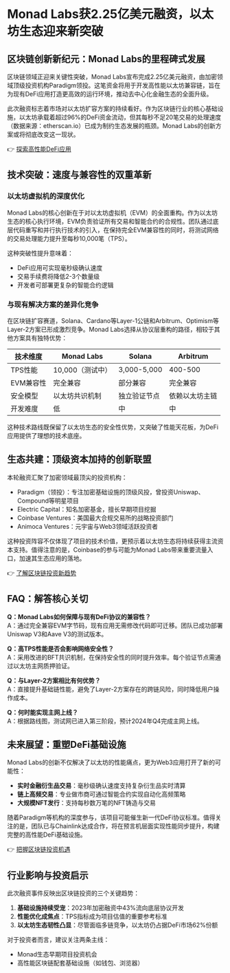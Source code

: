 # Monad Labs获2.25亿美元融资，以太坊生态迎来新突破

## 区块链创新新纪元：Monad Labs的里程碑式发展

区块链领域正迎来关键性突破，Monad Labs宣布完成2.25亿美元融资，由加密领域顶级投资机构Paradigm领投。这笔资金将用于开发高性能以太坊兼容链，旨在为现有DeFi应用打造更高效的运行环境，推动去中心化金融生态的全面升级。

此次融资标志着市场对以太坊扩容方案的持续看好。作为区块链行业的核心基础设施，以太坊承载着超过96%的DeFi资金流动，但其每秒不足20笔交易的处理速度（数据来源：etherscan.io）已成为制约生态发展的瓶颈。Monad Labs的创新方案或将彻底改变这一现状。

👉 [探索高性能DeFi应用](https://bit.ly/okx_welcome)

## 技术突破：速度与兼容性的双重革新

### 以太坊虚拟机的深度优化

Monad Labs的核心创新在于对以太坊虚拟机（EVM）的全面重构。作为以太坊生态的核心执行环境，EVM负责验证所有交易和智能合约的合规性。团队通过底层代码重写和并行执行技术的引入，在保持完全EVM兼容性的同时，将测试网络的交易处理能力提升至每秒10,000笔（TPS）。

这种突破性提升意味着：
- DeFi应用可实现毫秒级确认速度
- 交易手续费将降低2-3个数量级
- 开发者可部署更复杂的智能合约逻辑

### 与现有解决方案的差异化竞争

在区块链扩容赛道，Solana、Cardano等Layer-1公链和Arbitrum、Optimism等Layer-2方案已形成激烈竞争。Monad Labs选择从协议层重构的路径，相较于其他方案具有独特优势：

| 技术维度       | Monad Labs        | Solana          | Arbitrum        |
|----------------|-------------------|-----------------|-----------------|
| TPS性能        | 10,000（测试中）  | 3,000-5,000     | 400-500         |
| EVM兼容性      | 完全兼容          | 部分兼容        | 完全兼容        |
| 安全模型       | 以太坊共识机制    | 独立验证节点    | 依赖以太坊主链  |
| 开发难度       | 低                | 中              | 中              |

这种技术路线既保留了以太坊生态的安全性优势，又突破了性能天花板，为DeFi应用提供了理想的技术底座。

## 生态共建：顶级资本加持的创新联盟

本轮融资汇聚了加密领域最顶尖的投资机构：
- Paradigm（领投）：专注加密基础设施的顶级风投，曾投资Uniswap、Compound等明星项目
- Electric Capital：知名加密基金，擅长早期项目挖掘
- Coinbase Ventures：美国最大合规交易所的战略投资部门
- Animoca Ventures：元宇宙与Web3领域活跃投资者

这种投资阵容不仅体现了项目的技术价值，更预示着以太坊生态将持续获得主流资本支持。值得注意的是，Coinbase的参与可能为Monad Labs带来重要流量入口，加速其生态应用的落地。

👉 [了解区块链投资新趋势](https://bit.ly/okx_welcome)

## FAQ：解答核心关切

**Q：Monad Labs如何保障与现有DeFi协议的兼容性？**  
A：通过完全兼容EVM字节码，现有应用无需修改代码即可迁移。团队已成功部署Uniswap V3和Aave V3的测试版本。

**Q：高TPS性能是否会影响网络安全性？**  
A：采用改进的BFT共识机制，在保持安全性的同时提升效率。每个验证节点需通过以太坊主网质押验证。

**Q：与Layer-2方案相比有何优势？**  
A：直接提升基础链性能，避免了Layer-2方案存在的跨链风险，同时降低用户操作成本。

**Q：何时能实现主网上线？**  
A：根据路线图，测试网已进入第三阶段，预计2024年Q4完成主网上线。

## 未来展望：重塑DeFi基础设施

Monad Labs的创新不仅解决了以太坊的性能痛点，更为Web3应用打开了新的可能性：
- **实时金融衍生品交易**：毫秒级确认速度支持复杂衍生品实时清算
- **链上高频交易**：专业做市商可通过智能合约实现自动化高频策略
- **大规模NFT发行**：支持每秒数万笔的NFT铸造与交易

随着Paradigm等机构的深度参与，该项目可能催生新一代DeFi协议标准。值得关注的是，团队已与Chainlink达成合作，将在预言机层面实现性能同步提升，构建完整的高性能DeFi基础设施。

👉 [把握区块链投资机遇](https://bit.ly/okx_welcome)

## 行业影响与投资启示

此次融资事件反映出区块链投资的三个关键趋势：
1. **基础设施持续受宠**：2023年加密融资中43%流向底层协议开发
2. **性能优化成焦点**：TPS指标成为项目估值的重要参考标准
3. **以太坊生态韧性凸显**：尽管面临多链竞争，以太坊仍占据DeFi市场62%份额

对于投资者而言，建议关注两条主线：
- Monad生态早期项目投资机会
- 高性能区块链配套基础设施（如钱包、浏览器）
